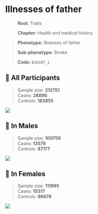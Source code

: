# Illnesses of father
> **Root:** Traits  

> **Chapter:** Health and medical history  

> **Phenotype:** Illnesses of father  

> **Sub-phenotype:** Stroke  

> **Code:** `B20107_2`

## 🧪 All Participants  
> Sample size: **212751**  
> Cases: **28896**  
> Controls: **183855**
<img src="/Traits/Figures/ALL/B20107_2.png"/>
<CsvTable src="/public/Traits/Data/ALL/LG_B20107_2.csv" label="🔍 View full results" />

## 👨 In Males  
> Sample size: **100756**  
> Cases: **13579**  
> Controls: **87177**
<img src="/Traits/Figures/Male/B20107_2.png"/>
<CsvTable src="/public/Traits/Data/Male/LG_B20107_2.csv" label="🔍 View full results" />

## 👩 In Females  
> Sample size: **111995**  
> Cases: **15317**  
> Controls: **96678**
<img src="/Traits/Figures/Female/B20107_2.png"/>
<CsvTable src="/public/Traits/Data/Female/LG_B20107_2.csv" label="🔍 View full results" />
